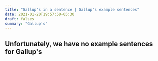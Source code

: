 ```yaml
---
title: "Gallup's in a sentence | Gallup's example sentences"
date: 2021-01-20T19:57:50+05:30
draft: falses
summary: "Gallup's"
---
```

## Unfortunately, we have no example sentences for Gallup's                 
